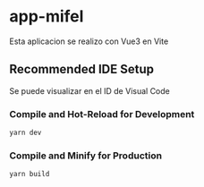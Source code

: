 # app-mifel

Esta aplicacion se realizo con Vue3 en Vite

## Recommended IDE Setup

Se puede visualizar en el ID de Visual Code

### Compile and Hot-Reload for Development

```sh
yarn dev
```

### Compile and Minify for Production

```sh
yarn build
```
